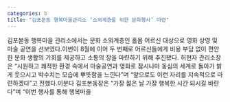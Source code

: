```yaml
---
categories: b
title: "김포본동 행복마을관리소 ‘소외계층을 위한 문화행사’ 마련"
---
```

김포본동 행복마을 관리소에서는 문화 소외계층인 홀몸 어르신 대상으로 영화 상영 및 마술 공연을 선보였다.이번이 8월에 이어 두 번째로 어르신들에게 비용 부담 없이 편안한 문화 생활의 기회를 제공하고 소통의 장을 마련하기 위해 추진됐다. 허현자 관리소장은 “시원하고 쾌적한 환경 속에서 마술공연과 영화로 잠시나마 동심의 세계로 돌아가 밝게 웃으시고 박수치는 모습에 뿌뜻함을 느낀다”며 “앞으로도 이런 자리를 지속적으로 마련하겠다”고 전했다.이분다 김포본동장은 “가장 젊은 날 가장 행복한 시간 되시길 바란다”며 “이번 행사를 통해 행복마을